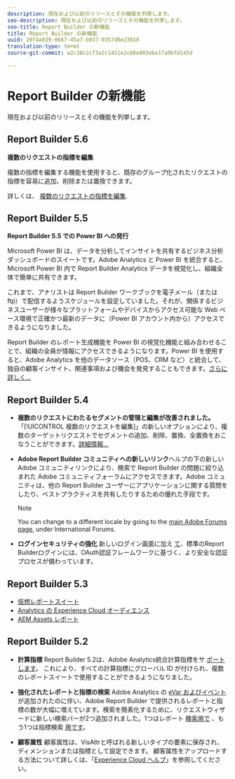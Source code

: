 ```yaml
---
description: 現在および以前のリリースとその機能を列挙します。
seo-description: 現在および以前のリリースとその機能を列挙します。
seo-title: Report Builder の新機能
title: Report Builder の新機能
uuid: 20f4a839-0667-45a7-b037-0357d0e23010
translation-type: tm+mt
source-git-commit: a2c38c2cf3a2c1451e2c60e003ebe1fa9bfd145d

---
```



# Report Builder の新機能

現在および以前のリリースとその機能を列挙します。

## Report Builder 5.6

**複数のリクエストの指標を編集**

複数の指標を編集する機能を使用すると、既存のグループ化されたリクエストの指標を容易に追加、削除または置換できます。

詳しくは、 [複数のリクエストの指標を編集](../../analyze/report-builder/manage-requests/edit-multiple-metrics.md#concept_1524B059C72C4224AA199411151069AB).

## Report Builder 5.5

**Report Builder 5.5 での Power BI への発行**

Microsoft Power BI は、データを分析してインサイトを共有するビジネス分析ダッシュボードのスイートです。Adobe Analytics と Power BI を統合すると、Microsoft Power BI 内で Report Builder Analytics データを視覚化し、組織全体で簡単に共有できます。

これまで、アナリストは Report Builder ワークブックを電子メール（または ftp）で配信するようスケジュールを設定していました。それが、関係するビジネスユーザーが様々なプラットフォームやデバイスからアクセス可能な Web ベース環境で正確かつ最新のデータに（Power BI アカウント内から）アクセスできるようになりました。

Report Builder のレポート生成機能を Power BI の視覚化機能と組み合わせることで、組織の全員が情報にアクセスできるようになります。Power BI を使用すると、Adobe Analytics を他のデータソース（POS、CRM など）と統合して、独自の顧客インサイト、関連事項および機会を発見することもできます。[さらに詳しく...](../../analyze/report-builder/c-publish-power-bi/power-bi.md#concept_07653F1641774B70AD2DE77F0614B8CC)

## Report Builder 5.4

* **複数のリクエストにわたるセグメントの管理と編集が改善されました。**「[!UICONTROL 複数のリクエストを編集]」の新しいオプションにより、複数のターゲットリクエストでセグメントの追加、削除、置換、全置換をおこなうことができます。[詳細情報...](../../analyze/report-builder/data-requests/segmentation.md#section_C3D63FCBE1A94369A319243313B03C93)

* **Adobe Report Builder コミュニティへの新しいリンク**&#x200B;ヘルプの下の新しい Adobe コミュニティリンクにより、検索で Report Builder の問題に絞り込まれた Adobe コミュニティフォーラムにアクセスできます。Adobe コミュニティは、他の Report Builder ユーザーにアプリケーションに関する質問をしたり、ベストプラクティスを共有したりするための優れた手段です。

   >[!NOTE]
   >
   >You can change to a different locale by going to the [main Adobe Forums page](https://forums.adobe.com/welcome), under International Forums.

* **ログインセキュリティの強化** 新しいログイン画面に加え [て](../../analyze/report-builder/setup/login.md#concept_67A16213B90D43C7A624C4E43B821981)、標準のReport Builderログインには、OAuth認証フレームワークに基づく、より安全な認証プロセスが備わっています。

## Report Builder 5.3

* [仮想レポートスイート](https://marketing.adobe.com/resources/help/en_US/reference/virtual-report-suites.html)
* [Analytics の Experience Cloud オーディエンス](https://marketing.adobe.com/resources/help/en_US/mcloud/mc-audiences-aam.html)
* [AEM Assets レポート](https://marketing.adobe.com/resources/help/en_US/reference/aem-assets-reporting.html)

## Report Builder 5.2

* **計算指標** Report Builder 5.2は、Adobe Analytics統合計算指標をサ [ポートします](../../analyze/report-builder/layout/c-metrics-dimensions/calculated-metrics.md#concept_C36AF97877EA49E0B055122E1EE32DD4)。 これにより、すべての計算指標にグローバル ID が付けられ、複数のレポートスイートで使用することができるようになりました。

* **強化されたレポートと指標の検索** Adobe Analytics の [eVar およびイベント](https://marketing.adobe.com/resources/help/en_US/sc/implement/evars_events.html)が追加されたのに伴い、Adobe Report Builder で提供されるレポートと指標の数が大幅に増えています。検索を簡素化するために、リクエストウィザードに新しい検索バーが2つ追加されました。1つはレポート [検索用で](../../analyze/report-builder/data-requests/c-report-types/select-report-types.md#concept_C711B27E6FB64C18AC564EE142FC7EFC) 、もう1つは指標検索 [用です](../../analyze/report-builder/layout/c-metrics-dimensions/t-add-metrics-and-dimensions.md#task_E3F520C020F64C5A96DC5C96FEF71FC4)。

* **顧客属性** 顧客属性は、VisAttrと呼ばれる新しいタイプの要素に保存され、ディメンションまたは指標として設定できます。 顧客属性をアップロードする方法について詳しくは、「[Experience Cloud ヘルプ](https://marketing.adobe.com/resources/help/en_US/mcloud/attributes.html)」を参照してください。

